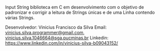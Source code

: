 Input String biblioteca em C em desenvolvimento com o objetivo de padronizar e corrigir a leitura de Strings únicas e de uma Linha contendo várias Strings. 
  
  Desenvolvedor: Vinicius Francisco da Silva
  Email: vinicius.silva.programmer@gmail.com, vinicius.silva.1046664@sga.pucminas.br
  Linkedin: https://www.linkedin.com/in/vinicius-silva-b09043152/
  
